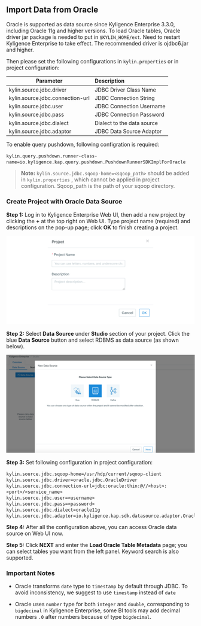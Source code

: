 ## Import Data from Oracle

Oracle is supported as data source since Kyligence Enterprise 3.3.0, including Oracle 11g and higher versions. To load Oracle tables, Oracle driver jar package is needed to put in `$KYLIN_HOME/ext`. Need to restart Kyligence Enterprise to take effect. The recommended driver is ojdbc6.jar and higher.

Then please set the following configurations in `kylin.properties` or in project configuration:

| Parameter                        | Description                |
| -------------------------------- | :------------------------- |
| kylin.source.jdbc.driver         | JDBC Driver Class Name     |
| kylin.source.jdbc.connection-url | JDBC Connection String     |
| kylin.source.jdbc.user           | JDBC Connection Username   |
| kylin.source.jdbc.pass           | JDBC Connection Password   |
| kylin.source.jdbc.dialect        | Dialect to the data source |
| kylin.source.jdbc.adaptor        | JDBC Data Source Adaptor   |

To enable query pushdown, following configration is required:

```properties
kylin.query.pushdown.runner-class-name=io.kyligence.kap.query.pushdown.PushdownRunnerSDKImplForOracle
```

> **Note:**  `kylin.source.jdbc.sqoop-home=<sqoop_path>` should be added in `kylin.properties` , which cannot be applied in project configuration. Sqoop_path is the path of your sqoop directory. 



### Create Project with Oracle Data Source

**Step 1:** Log in to Kyligence Enterprise Web UI, then add a new project by clicking the **+** at the top right on Web UI. Type project name (required) and descriptions on the pop-up page; click **OK** to finish creating a project.

![Create project](../images/create_project.png)

**Step 2:** Select **Data Source** under **Studio** section of your project. Click the blue **Data Source** button and select RDBMS as data source (as shown below).

![Select data source](../images/rdbms_import_select_source.png)

**Step 3:** Set following configuration in project configuration:

```properties
kylin.source.jdbc.sqoop-home=/usr/hdp/current/sqoop-client
kylin.source.jdbc.driver=oracle.jdbc.OracleDriver
kylin.source.jdbc.connection-url=jdbc:oracle:thin:@//<host>:<port>/<service_name> 
kylin.source.jdbc.user=<username>
kylin.source.jdbc.pass=<password>
kylin.source.jdbc.dialect=oracle11g
kylin.source.jdbc.adaptor=io.kyligence.kap.sdk.datasource.adaptor.Oracle11gAdaptor
```

**Step 4:** After all the configuration above, you can access Oracle data source on Web UI now.

**Step 5:** Click **NEXT** and enter the **Load Oracle Table Metadata** page; you can select tables you want from the left panel. Keyword search is also supported.

### Important Notes

- Oracle transforms `date` type to `timestamp` by default through JDBC. To avoid inconsistency, we suggest to use `timestamp` instead of `date`

- Oracle uses `number` type for both `integer` and `double`, corresponding to `bigdecimal` in Kyligence Enterprise, some BI tools may add decimal numbers `.0` after numbers because of type `bigdecimal`.

